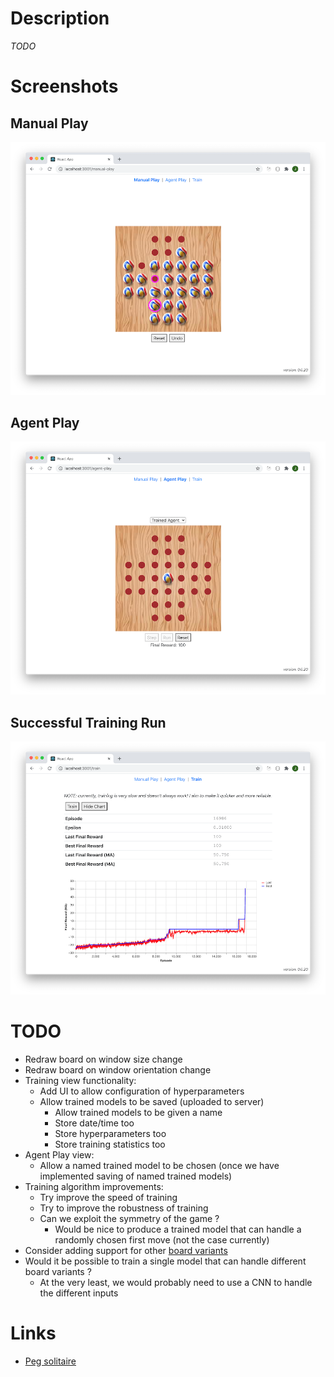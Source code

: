 # Description

_TODO_

# Screenshots

## Manual Play

![manual-play](screenshots/manual-play-smaller.png)

## Agent Play

![agent-play](screenshots/agent-play-smaller.png)

## Successful Training Run

![successful-training-run](screenshots/successful-training-run-smaller.png)

# TODO

* Redraw board on window size change
* Redraw board on window orientation change
* Training view functionality:
  * Add UI to allow configuration of hyperparameters
  * Allow trained models to be saved (uploaded to server)
    * Allow trained models to be given a name
    * Store date/time too
    * Store hyperparameters too
    * Store training statistics too
* Agent Play view:
  * Allow a named trained model to be chosen (once we have implemented saving of named trained models)
* Training algorithm improvements:
  * Try improve the speed of training
  * Try to improve the robustness of training
  * Can we exploit the symmetry of the game ?
    * Would be nice to produce a trained model that can handle a randomly chosen first move (not the case currently)
* Consider adding support for other [board variants](https://en.wikipedia.org/wiki/Peg_solitaire#Board_variants)
* Would it be possible to train a single model that can handle different board variants ?
  * At the very least, we would probably need to use a CNN to handle the different inputs

# Links

* [Peg solitaire](https://en.wikipedia.org/wiki/Peg_solitaire)
